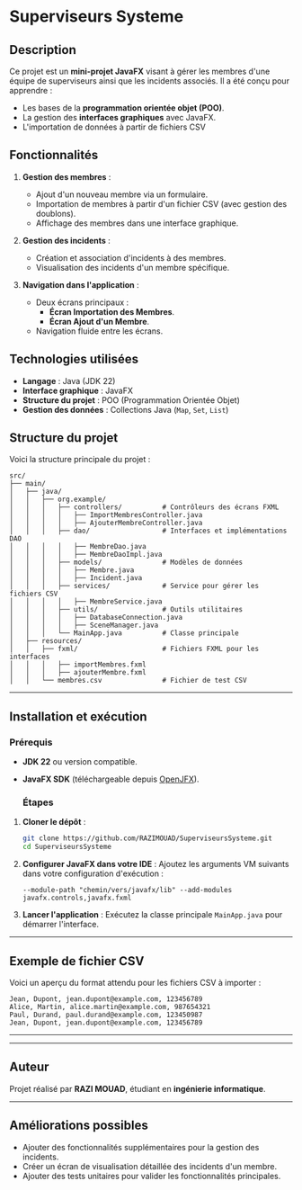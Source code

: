 # Superviseurs Systeme

## Description
Ce projet est un **mini-projet JavaFX** visant à gérer les membres d'une équipe de superviseurs ainsi que les incidents associés. Il a été conçu pour apprendre :
- Les bases de la **programmation orientée objet (POO)**.
- La gestion des **interfaces graphiques** avec JavaFX.
- L'importation de données à partir de fichiers CSV
## Fonctionnalités
1. **Gestion des membres** :
   - Ajout d'un nouveau membre via un formulaire.
   - Importation de membres à partir d'un fichier CSV (avec gestion des doublons).
   - Affichage des membres dans une interface graphique.

2. **Gestion des incidents** :
   - Création et association d'incidents à des membres.
   - Visualisation des incidents d'un membre spécifique.

3. **Navigation dans l'application** :
   - Deux écrans principaux :
     - **Écran Importation des Membres**.
     - **Écran Ajout d'un Membre**.
   - Navigation fluide entre les écrans.
## Technologies utilisées
- **Langage** : Java (JDK 22)
- **Interface graphique** : JavaFX
- **Structure du projet** : POO (Programmation Orientée Objet)
- **Gestion des données** : Collections Java (`Map`, `Set`, `List`)
## **Structure du projet**
Voici la structure principale du projet :

```
src/
├── main/
│   ├── java/
│   │   ├── org.example/
│   │   │   ├── controllers/          # Contrôleurs des écrans FXML
│   │   │   │   ├── ImportMembresController.java
│   │   │   │   ├── AjouterMembreController.java
│   │   │   ├── dao/                  # Interfaces et implémentations DAO
│   │   │   │   ├── MembreDao.java
│   │   │   │   ├── MembreDaoImpl.java
│   │   │   ├── models/               # Modèles de données
│   │   │   │   ├── Membre.java
│   │   │   │   ├── Incident.java
│   │   │   ├── services/             # Service pour gérer les fichiers CSV
│   │   │   │   ├── MembreService.java
│   │   │   ├── utils/                # Outils utilitaires
│   │   │   │   ├── DatabaseConnection.java
│   │   │   │   ├── SceneManager.java
│   │   │   └── MainApp.java          # Classe principale
│   ├── resources/
│   │   ├── fxml/                     # Fichiers FXML pour les interfaces
│   │   │   ├── importMembres.fxml
│   │   │   ├── ajouterMembre.fxml
│   │   └── membres.csv               # Fichier de test CSV
```
---

## **Installation et exécution**

### **Prérequis**
- **JDK 22** ou version compatible.
- **JavaFX SDK** (téléchargeable depuis [OpenJFX](https://openjfx.io/)).

  ### **Étapes**
1. **Cloner le dépôt** :
   ```bash
   git clone https://github.com/RAZIMOUAD/SuperviseursSysteme.git
   cd SuperviseursSysteme
   ```

2. **Configurer JavaFX dans votre IDE** :
   Ajoutez les arguments VM suivants dans votre configuration d'exécution :
   ```plaintext
   --module-path "chemin/vers/javafx/lib" --add-modules javafx.controls,javafx.fxml
   ```

3. **Lancer l'application** :
   Exécutez la classe principale `MainApp.java` pour démarrer l'interface.

---

## **Exemple de fichier CSV**
Voici un aperçu du format attendu pour les fichiers CSV à importer :
```csv
Jean, Dupont, jean.dupont@example.com, 123456789
Alice, Martin, alice.martin@example.com, 987654321
Paul, Durand, paul.durand@example.com, 123450987
Jean, Dupont, jean.dupont@example.com, 123456789
```

---
---

## **Auteur**
Projet réalisé par **RAZI MOUAD**, étudiant en **ingénierie informatique**.

---
## **Améliorations possibles**
- Ajouter des fonctionnalités supplémentaires pour la gestion des incidents.
- Créer un écran de visualisation détaillée des incidents d'un membre.
- Ajouter des tests unitaires pour valider les fonctionnalités principales.
